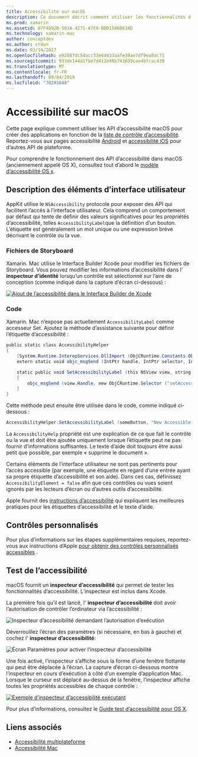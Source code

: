 ```yaml
---
title: Accessibilité sur macOS
description: Ce document décrit comment utiliser les fonctionnalités d’accessibilité macOS dans une application Xamarin. Mac. Il décrit la description des éléments d’interface utilisateur dans les storyboards et le code, les contrôles personnalisés et l’accessibilité des tests.
ms.prod: xamarin
ms.assetid: D7F4892B-501A-4271-A7E0-BDD1586B63AD
ms.technology: xamarin-mac
author: conceptdev
ms.author: crdun
ms.date: 03/14/2017
ms.openlocfilehash: e92887dc54acc33e6d433aafe39ae7df9ea8ac71
ms.sourcegitcommit: 933de144d1fbe7d412e49b743839cae4bfcac439
ms.translationtype: MT
ms.contentlocale: fr-FR
ms.lasthandoff: 09/04/2019
ms.locfileid: "70291648"
---
```

# <a name="accessibility-on-macos"></a>Accessibilité sur macOS

Cette page explique comment utiliser les API d’accessibilité macOS pour créer des applications en fonction de la [liste de contrôle d’accessibilité](~/cross-platform/app-fundamentals/accessibility.md).
Reportez-vous aux pages accessibilité [Android](~/android/app-fundamentals/accessibility.md) et [accessibilité iOS](~/ios/app-fundamentals/accessibility.md) pour d’autres API de plateforme.

Pour comprendre le fonctionnement des API d’accessibilité dans macOS (anciennement appelé OS X), consultez tout d’abord le [modèle d’accessibilité OS x](https://developer.apple.com/library/mac/documentation/Accessibility/Conceptual/AccessibilityMacOSX/OSXAXmodel.html).

## <a name="describing-ui-elements"></a>Description des éléments d’interface utilisateur

AppKit utilise le `NSAccessibility` protocole pour exposer des API qui facilitent l’accès à l’interface utilisateur. Cela comprend un comportement par défaut qui tente de définir des valeurs significatives pour les propriétés d’accessibilité, telles `AccessibilityLabel`que la définition d’un bouton. L’étiquette est généralement un mot unique ou une expression brève décrivant le contrôle ou la vue.

### <a name="storyboard-files"></a>Fichiers de Storyboard

Xamarin. Mac utilise le Interface Builder Xcode pour modifier les fichiers de Storyboard.
Vous pouvez modifier les informations d’accessibilité dans l' **inspecteur d’identité** lorsqu’un contrôle est sélectionné sur l’aire de conception (comme indiqué dans la capture d’écran ci-dessous) :

[![Ajout de l’accessibilité dans le Interface Builder de Xcode](accessibility-images/xcode.png "Ajout de l’accessibilité dans le Interface Builder de Xcode")](accessibility-images/xcode-large.png#lightbox)

### <a name="code"></a>Code

Xamarin. Mac n’expose pas actuellement `AccessibilityLabel` comme accesseur Set.  Ajoutez la méthode d’assistance suivante pour définir l’étiquette d’accessibilité :

```csharp
public static class AccessibilityHelper
{
    [System.Runtime.InteropServices.DllImport (ObjCRuntime.Constants.ObjectiveCLibrary)]
    extern static void objc_msgSend (IntPtr handle, IntPtr selector, IntPtr label);

    static public void SetAccessibilityLabel (this NSView view, string value)
    {
        objc_msgSend (view.Handle, new ObjCRuntime.Selector ("setAccessibilityLabel:").Handle, new NSString (value).Handle);
    }
}
```

Cette méthode peut ensuite être utilisée dans le code, comme indiqué ci-dessous :

```csharp
AccessibilityHelper.SetAccessibilityLabel (someButton, "New Accessible Description");
```

La `AccessibilityHelp` propriété est une explication de ce que fait le contrôle ou la vue et doit être ajoutée uniquement lorsque l’étiquette peut ne pas fournir d’informations suffisantes. Le texte d’aide doit toujours être aussi petit que possible, par exemple « supprime le document ».

Certains éléments de l’interface utilisateur ne sont pas pertinents pour l’accès accessible (par exemple, une étiquette en regard d’une entrée ayant sa propre étiquette d’accessibilité et son aide).
Dans ces cas, définissez `AccessibilityElement = false` afin que ces contrôles ou vues soient ignorés par les lecteurs d’écran ou d’autres outils d’accessibilité.

Apple fournit des [instructions d’accessibilité](https://developer.apple.com/library/mac/documentation/Accessibility/Conceptual/AccessibilityMacOSX/EnhancingtheAccessibilityofStandardAppKitControls.html) qui expliquent les meilleures pratiques pour les étiquettes d’accessibilité et le texte d’aide.

## <a name="custom-controls"></a>Contrôles personnalisés

Pour plus d’informations sur les étapes supplémentaires requises, reportez-vous aux instructions d’Apple [pour obtenir des contrôles personnalisés accessibles](https://developer.apple.com/library/mac/documentation/Accessibility/Conceptual/AccessibilityMacOSX/ImplementingAccessibilityforCustomControls.html) .

## <a name="testing-accessibility"></a>Test de l’accessibilité

macOS fournit un **inspecteur d’accessibilité** qui permet de tester les fonctionnalités d’accessibilité. L’inspecteur est inclus dans Xcode.

La première fois qu’il est lancé, l' **inspecteur d’accessibilité** doit avoir l’autorisation de contrôler l’ordinateur via l’accessibilité :

![Inspecteur d’accessibilité demandant l’autorisation d’exécution](accessibility-images/accessibility-inspector-1.png "Inspecteur d’accessibilité demandant l’autorisation d’exécution")

Déverrouillez l’écran des paramètres (si nécessaire, en bas à gauche) et cochez l' **inspecteur d’accessibilité**:

![Écran Paramètres pour activer l’inspecteur d’accessibilité](accessibility-images/accessibility-inspector-2.png "Écran Paramètres pour activer l’inspecteur d’accessibilité")

Une fois activé, l’inspecteur s’affiche sous la forme d’une fenêtre flottante qui peut être déplacée à l’écran. La capture d’écran ci-dessous montre l’inspecteur en cours d’exécution à côté d’un exemple d’application Mac. Lorsque le curseur est déplacé au-dessus de la fenêtre, l’inspecteur affiche toutes les propriétés accessibles de chaque contrôle :

[![Exemple d’inspecteur d’accessibilité exécutant](accessibility-images/accessibility-example.png "Exemple d’inspecteur d’accessibilité exécutant")](accessibility-images/accessibility-example-large.png#lightbox)

Pour plus d’informations, consultez le [Guide test d’accessibilité pour OS X](https://developer.apple.com/library/mac/documentation/Accessibility/Conceptual/AccessibilityMacOSX/OSXAXTestingApps.html).



## <a name="related-links"></a>Liens associés

- [Accessibilité multiplateforme](~/cross-platform/app-fundamentals/accessibility.md)
- [Accessibilité Mac](https://www.apple.com/accessibility/mac/)
